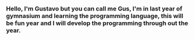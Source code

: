 ### Hello, I'm Gustavo but you can call me Gus, I'm in last year of gymnasium and learning the programming language, this will be fun year and I will develop the programming through out the year.

